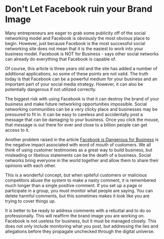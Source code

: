 # Don't Let Facebook ruin your Brand Image

Many entrepreneurs are eager to grab some publicity off of the social networking model and Facebook is obviously the most obvious place to begin. However, just because Facebook is the most successful social networking site does not mean that it is the easiest to work into your business model. Facebook is NOT for Business - says other social networks can already do everything that Facebook is capable of.

Of course, this article is three years old and the site has added a number of additional applications, so some of these points are not valid. The truth today is that Facebook can be a powerful medium for your business and an important part of your social media strategy. However, it can also be potentially dangerous if not utilized correctly.

The biggest risk with using Facebook is that it can destroy the brand of your business and make future networking opportunities impossible. Social networking communities can be a very clicky place and businesses may be pressured to fit in. It can be easy to careless and accidentally post a message that can be damaging to your business. Once you click the mouse, that message is out there for ever and close to a billion people can get access to it.

Another problem raised in the article <a href="http://www.apmdigital.co.uk/campaign-blog/facebook-is-dangerous/">Facebook is Dangerous for Business</a> is the negative impact associated with word of mouth of customers. We all think of using customer testimonies as a great way to build business, but misleading or libelous statements can be the death of a business. Social networks bring everyone in the world together and allow them to share their opinions with each other. 

This is a wonderful concept, but when spiteful customers or malicious competitors abuse the system to make a nasty comment, it is remembered much longer than a single positive comment. If you set up a page or participate in a group, you must monitor what people are saying.  You can delete harmful comments, but this sometimes makes it look like you are trying to cover things up.

It is better to be ready to address comments with a rebuttal and to do so professionally. This will reaffirm the brand image you are working on. Facebook is not useless for business, but it must be managed closely. This does not only include monitoring what you post, but addressing the lies and allegations before they propagate unchecked through the digital universe.
